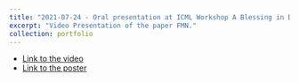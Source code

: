 ```yaml
---
title: "2021-07-24 - Oral presentation at ICML Workshop A Blessing in Disguise: The Prospects and Perils of Adversarial Machine Learning, for the paper Fast Minimum-norm Adversarial Attacks through Adaptive Norm Constraints"
excerpt: "Video Presentation of the paper FMN."
collection: portfolio
---
```


* [Link to the video](https://slideslive.com/38960366/fast-minimumnorm-fmn-adversarial-attacks-through-adaptive-norm-constraints?ref=speaker-80102-latest)
* [Link to the poster](http://maurapintor.github.io/files/2021_ICML-AML_FMN.pdf)

<div id="presentation-embed-38960366"></div>
<script src='https://slideslive.com/embed_presentation.js'></script>
<script>
    embed = new SlidesLiveEmbed('presentation-embed-38960366', {
        presentationId: '38960366',
        autoPlay: false, // change to true to autoplay the embedded presentation
        verticalEnabled: true
    });
</script>
      